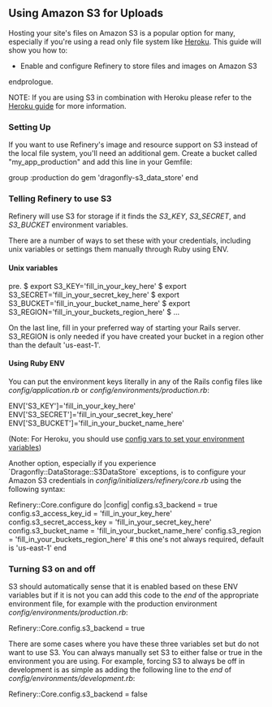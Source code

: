 Using Amazon S3 for Uploads
---------------------------

Hosting your site's files on Amazon S3 is a popular option for many,
especially
if you're using a read only file system like
[Heroku](http://heroku.com).
This guide will show you how to:

-   Enable and configure Refinery to store files and images on Amazon S3

endprologue.

NOTE: If you are using S3 in combination with Heroku please refer to the
[Heroku guide](/guides/heroku) for more information.

### Setting Up

If you want to use Refinery's image and resource support on S3 instead
of the local
file system, you'll need an additional gem. Create a bucket called
"my_app_production"
and add this line in your Gemfile:

<ruby>
group :production do
 gem 'dragonfly-s3_data_store'
end
</ruby>

### Telling Refinery to use S3

Refinery will use S3 for storage if it finds the *S3_KEY*,
*S3_SECRET*, and *S3_BUCKET* environment variables.

There are a number of ways to set these with your credentials, including
unix variables
or settings them manually through Ruby using ENV.

#### Unix variables

pre. $ export S3_KEY='fill_in_your_key_here'
$ export S3_SECRET='fill_in_your_secret_key_here'
$ export S3_BUCKET='fill_in_your_bucket_name_here'
$ export S3_REGION='fill_in_your_buckets_region_here'
$ …

On the last line, fill in your preferred way of starting your Rails
server.
S3_REGION is only needed if you have created your bucket in a region
other than the default 'us-east-1'.

#### Using Ruby ENV

You can put the environment keys literally in any of the Rails config
files like
*config/application.rb* or *config/environments/production.rb*:

<ruby>
ENV['S3_KEY']='fill_in_your_key_here'
ENV['S3_SECRET']='fill_in_your_secret_key_here'
ENV['S3_BUCKET']='fill_in_your_bucket_name_here'
</ruby>

(Note: For Heroku, you should use [config vars to set your environment
variables](http://refinerycms.com/guides/heroku))

Another option, especially if you experience
\`Dragonfly::DataStorage::S3DataStore\` exceptions, is to configure your
Amazon S3 credentials in *config/initializers/refinery/core.rb* using
the following syntax:

<ruby>
Refinery::Core.configure do |config|
 config.s3_backend = true
 config.s3_access_key_id = 'fill_in_your_key_here'
 config.s3_secret_access_key = 'fill_in_your_secret_key_here'
 config.s3_bucket_name = 'fill_in_your_bucket_name_here'
 config.s3_region = 'fill_in_your_buckets_region_here' # this
one's not always required, default is 'us-east-1'
end
</ruby>

### Turning S3 on and off

S3 should automatically sense that it is enabled based on these ENV
variables
but if it is not you can add this code to the *end* of the appropriate
environment file, for
example with the production environment
*config/environments/production.rb*:

<ruby>
Refinery::Core.config.s3_backend = true
</ruby>

There are some cases where you have these three variables set but do not
want to use S3.
You can always manually set S3 to either false or true in the
environment you are using.
For example, forcing S3 to always be off in development is as simple as
adding the
following line to the *end* of *config/environments/development.rb*:

<ruby>
Refinery::Core.config.s3_backend = false
</ruby>
